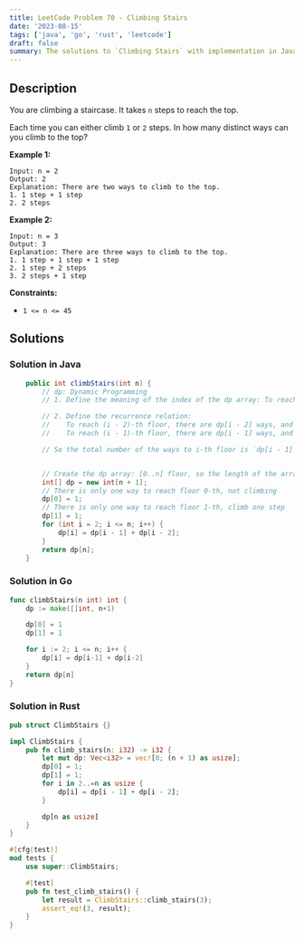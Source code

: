 ```yaml
---
title: LeetCode Problem 70 - Climbing Stairs
date: '2023-08-15'
tags: ['java', 'go', 'rust', 'leetcode']
draft: false
summary: The solutions to `Climbing Stairs` with implementation in Java, Go and Rust
---
```


## Description

You are climbing a staircase. It takes `n` steps to reach the top.

Each time you can either climb `1` or `2` steps. In how many distinct ways can you climb to the top?

**Example 1:**

```
Input: n = 2
Output: 2
Explanation: There are two ways to climb to the top.
1. 1 step + 1 step
2. 2 steps
```

**Example 2:**

```
Input: n = 3
Output: 3
Explanation: There are three ways to climb to the top.
1. 1 step + 1 step + 1 step
2. 1 step + 2 steps
3. 2 steps + 1 step
```

**Constraints:**

- `1 <= n <= 45`

## Solutions

### Solution in Java

```java
	public int climbStairs(int n) {
        // dp: Dynamic Programming
        // 1. Define the meaning of the index of the dp array: To reach the i-th floor, there are dp[i] ways

        // 2. Define the recurrence relation:
        //    To reach (i - 2)-th floor, there are dp[i - 2] ways, and then taking two steps to reach i-th floor.
        //    To reach (i - 1)-th floor, there are dp[i - 1] ways, and then taking one step to reach i-th floor.

        // So the total number of the ways to i-th floor is `dp[i - 1] + dp[i - 2]`


        // Create the dp array: [0..n] floor, so the length of the array is `n + 1`
        int[] dp = new int[n + 1];
        // There is only one way to reach floor 0-th, not climbing
        dp[0] = 1;
        // There is only one way to reach floor 1-th, climb one step
        dp[1] = 1;
        for (int i = 2; i <= n; i++) {
            dp[i] = dp[i - 1] + dp[i - 2];
        }
        return dp[n];
    }
```

### Solution in Go

```go
func climbStairs(n int) int {
	dp := make([]int, n+1)

	dp[0] = 1
	dp[1] = 1

	for i := 2; i <= n; i++ {
		dp[i] = dp[i-1] + dp[i-2]
	}
	return dp[n]
}
```

### Solution in Rust

```rust
pub struct ClimbStairs {}

impl ClimbStairs {
    pub fn climb_stairs(n: i32) -> i32 {
        let mut dp: Vec<i32> = vec![0; (n + 1) as usize];
        dp[0] = 1;
        dp[1] = 1;
        for i in 2..=n as usize {
            dp[i] = dp[i - 1] + dp[i - 2];
        }

        dp[n as usize]
    }
}

#[cfg(test)]
mod tests {
    use super::ClimbStairs;

    #[test]
    pub fn test_climb_stairs() {
        let result = ClimbStairs::climb_stairs(3);
        assert_eq!(3, result);
    }
}

```
